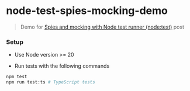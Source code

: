 # node-test-spies-mocking-demo

> Demo for [Spies and mocking with Node test runner (node:test)](https://sevic.dev/notes/spies-mocking-node-test-runner) post

### Setup

- Use Node version >= 20

- Run tests with the following commands

```bash
npm test
npm run test:ts # TypeScript tests
```
